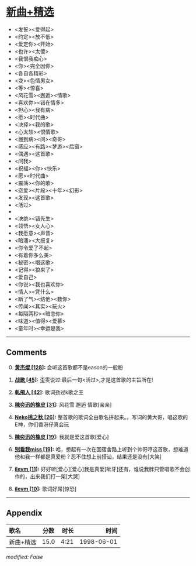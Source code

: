 # [新曲+精选](https://music.163.com/song?id=28747689)

* <发誓><爱得起>
* <约定><放不低>
* <爱定你><开始>
* <也许><太傻>
* <我恨我痴心>
* <你><完全因你>
* <各自各精彩>
* <变><色情男女>
* <等><惊喜>
* <风花雪><邂逅><情歌>
* <喜欢你><错在情多>
* <担心><我有病>
* <愿><时代曲>
* <决择><我的歌>
* <心太软><恨情歌>
* <屈到病><问><奇哥>
* <感应><有路><梦游><后窗>
* <偶遇><这首歌>
* <问我>
* <祝福><你><快乐>
* <愿><时代曲>
* <震荡><你的歌>
* <恋爱><片段><十年><幻影>
* <发现><这首歌>
* <活过>
* 
* <决绝><错先生>
* <领悟><女人心>
* <我愿意><声音>
* <暗涌><大报复>
* <你令爱了不起>
* <有着你多么美>
* <秘密><唱这歌>
* <记得><狼来了>
* <爱自己>
* <你说><我也喜欢你>
* <情人><凭什么>
* <断了气><结他><数你>
* <传闻><其实><玩火>
* <每隔两秒><暗恋你>
* <味道><值得><爱慕>
* <童年时><幸运是我>


---

## Comments
0. **[黄杰焜 \[128\]](https://music.163.com/#/user/home?id=44036583):** 会听这首歌都不是eason的一般粉

1. **[战歌 \[45\]](https://music.163.com/#/user/home?id=198403):** 歪雯说过:最后一句<活过>,才是这首歌的主旨所在!

2. **[軋飛人 \[42\]](https://music.163.com/#/user/home?id=20185163):** 歌词劲过k歌之王

3. **[陳奕迅的橡皮 \[31\]](https://music.163.com/#/user/home?id=75590959):** 风花雪 邂逅 情歌[亲亲]

4. **[Neko桃之秋 \[26\]](https://music.163.com/#/user/home?id=9871787):** 整首歌的歌词全由歌名拼起来。。写词的黄大哥，唱这歌的E神，你们香港仔真会玩

5. **[陳奕迅的橡皮 \[19\]](https://music.163.com/#/user/home?id=75590959):** 我就是爱这首歌[爱心]

6. **[别看我miss \[19\]](https://music.163.com/#/user/home?id=80304531):** 哈，想起有一次在回宿舍路上听到个帅哥哼这首歌，想难道他和我一样都是真爱粉？忍不住想上前搭讪，结果还是没有[大笑]

7. **[ilevm \[11\]](https://music.163.com/#/user/home?id=82979772):** 好好听[爱心][爱心]我是真爱[呲牙]还有，谁说我胖只管唱歌不会创作的，出来我们打一架[大哭]

8. **[ilevm \[10\]](https://music.163.com/#/user/home?id=82979772):** 歌词好屌[惊恐]



---

## Appendix

|歌名|分数|时长|时间|
|:---|:---:|---:|---:|
|新曲+精选|15.0|4:21|1998-06-01

*modified: False*